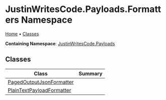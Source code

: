 # JustinWritesCode\.Payloads\.Formatters Namespace

[Home](../../README.md) &#x2022; [Classes](#classes)

**Containing Namespace**: [JustinWritesCode.Payloads](../README.md)

## Classes

| Class | Summary |
| ----- | ------- |
| [PagedOutputJsonFormatter](PagedOutputJsonFormatter/README.md) | |
| [PlainTextPayloadFormatter](PlainTextPayloadFormatter/README.md) | |

